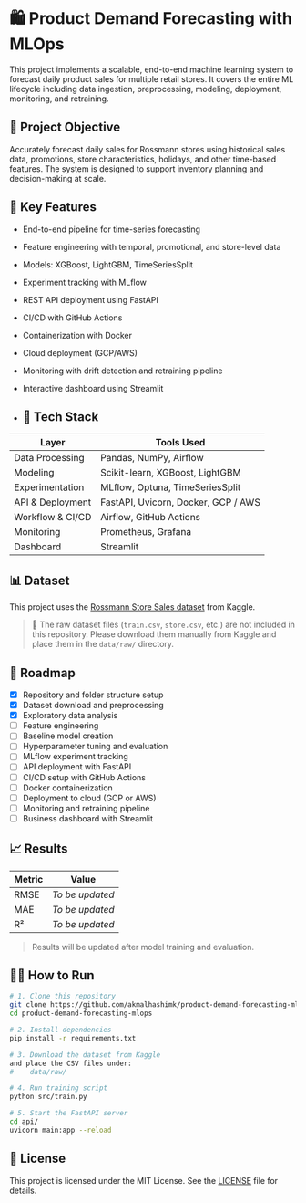 # 🛍️ Product Demand Forecasting with MLOps

This project implements a scalable, end-to-end machine learning system to forecast daily product sales for multiple retail stores. It covers the entire ML lifecycle including data ingestion, preprocessing, modeling, deployment, monitoring, and retraining.

## 🎯 Project Objective

Accurately forecast daily sales for Rossmann stores using historical sales data, promotions, store characteristics, holidays, and other time-based features. The system is designed to support inventory planning and decision-making at scale.

## 🧠 Key Features

- End-to-end pipeline for time-series forecasting
- Feature engineering with temporal, promotional, and store-level data
- Models: XGBoost, LightGBM, TimeSeriesSplit
- Experiment tracking with MLflow
- REST API deployment using FastAPI
- CI/CD with GitHub Actions
- Containerization with Docker
- Cloud deployment (GCP/AWS)
- Monitoring with drift detection and retraining pipeline
- Interactive dashboard using Streamlit

- ## 🔧 Tech Stack

| Layer              | Tools Used                                |
|-------------------|--------------------------------------------|
| Data Processing    | Pandas, NumPy, Airflow                     |
| Modeling           | Scikit-learn, XGBoost, LightGBM            |
| Experimentation    | MLflow, Optuna, TimeSeriesSplit            |
| API & Deployment   | FastAPI, Uvicorn, Docker, GCP / AWS        |
| Workflow & CI/CD   | Airflow, GitHub Actions                    |
| Monitoring         | Prometheus, Grafana                        |
| Dashboard          | Streamlit                                  |

## 📊 Dataset

This project uses the [Rossmann Store Sales dataset](https://www.kaggle.com/competitions/rossmann-store-sales/data) from Kaggle.

> 📁 The raw dataset files (`train.csv`, `store.csv`, etc.) are not included in this repository. Please download them manually from Kaggle and place them in the `data/raw/` directory.

## 🚀 Roadmap

- [x] Repository and folder structure setup
- [x] Dataset download and preprocessing
- [x] Exploratory data analysis
- [ ] Feature engineering
- [ ] Baseline model creation
- [ ] Hyperparameter tuning and evaluation
- [ ] MLflow experiment tracking
- [ ] API deployment with FastAPI
- [ ] CI/CD setup with GitHub Actions
- [ ] Docker containerization
- [ ] Deployment to cloud (GCP or AWS)
- [ ] Monitoring and retraining pipeline
- [ ] Business dashboard with Streamlit

## 📈 Results

| Metric | Value     |
|--------|-----------|
| RMSE   | *To be updated* |
| MAE    | *To be updated* |
| R²     | *To be updated* |

> Results will be updated after model training and evaluation.

## 🧑‍💻 How to Run

```bash
# 1. Clone this repository
git clone https://github.com/akmalhashimk/product-demand-forecasting-mlops.git
cd product-demand-forecasting-mlops

# 2. Install dependencies
pip install -r requirements.txt

# 3. Download the dataset from Kaggle
and place the CSV files under:
#    data/raw/

# 4. Run training script
python src/train.py

# 5. Start the FastAPI server
cd api/
uvicorn main:app --reload
```
## 📜 License

This project is licensed under the MIT License. See the [LICENSE](LICENSE) file for details.
